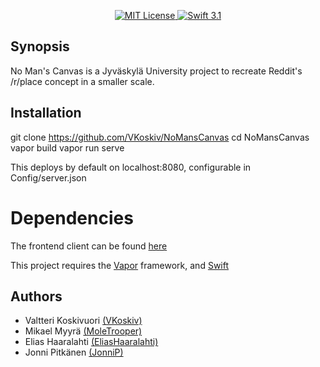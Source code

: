 <p align="center">
    <a href="LICENSE">
        <img src="http://img.shields.io/badge/license-MIT-brightgreen.svg" alt="MIT License">
    </a>
    <a href="https://swift.org">
        <img src="http://img.shields.io/badge/swift-3.1-brightgreen.svg" alt="Swift 3.1">
    </a>
</center>

## Synopsis

No Man's Canvas is a Jyväskylä University project to recreate Reddit's /r/place concept in a smaller scale.

## Installation

git clone https://github.com/VKoskiv/NoMansCanvas
cd NoMansCanvas
vapor build
vapor run serve

This deploys by default on localhost:8080, configurable in Config/server.json

# Dependencies

The frontend client can be found [here](https://github.com/EliasHaaralahti/No-Mans-Canvas-Client)

This project requires the [Vapor](https://vapor.codes) framework, and [Swift](https://swift.org)

## Authors

- Valtteri Koskivuori [(VKoskiv)](https://github.com/VKoskiv)
- Mikael Myyrä [(MoleTrooper)](https://github.com/MoleTrooper)
- Elias Haaralahti [(EliasHaaralahti)](https://github.com/EliasHaaralahti)
- Jonni Pitkänen [(JonniP)](https://github.com/JonniP)
